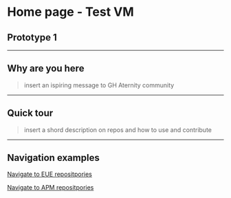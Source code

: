 
# Home page - Test VM
## Prototype 1
***
## Why are you here
> insert an ispiring message to GH Aternity community
***
## Quick tour
> insert a shord description on repos and how to use and contribute
***
## Navigation examples

[Navigate to EUE repositpories](https://alex-y-kozlov.github.io/eue_home)

[Navigate to APM repositpories ](https://github.com/Aternity?q=APM)
